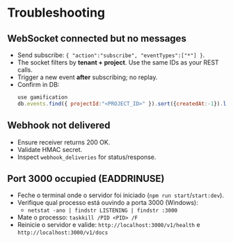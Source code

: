 # Troubleshooting

## WebSocket connected but no messages
- Send subscribe: `{ "action":"subscribe", "eventTypes":["*"] }`.
- The socket filters by **tenant + project**. Use the same IDs as your REST calls.
- Trigger a new event **after** subscribing; no replay.
- Confirm in DB:
  ```js
  use gamification
  db.events.find({ projectId:"<PROJECT_ID>" }).sort({createdAt:-1}).limit(5)
  ```

## Webhook not delivered
- Ensure receiver returns 200 OK.
- Validate HMAC secret.
- Inspect `webhook_deliveries` for status/response.

## Port 3000 occupied (EADDRINUSE)
- Feche o terminal onde o servidor foi iniciado (`npm run start`/`start:dev`).
- Verifique qual processo está ouvindo a porta 3000 (Windows):
  - `netstat -ano | findstr LISTENING | findstr :3000`
- Mate o processo: `taskkill /PID <PID> /F`
- Reinicie o servidor e valide: `http://localhost:3000/v1/health` e `http://localhost:3000/v1/docs`
